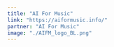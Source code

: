 ```yaml
---
title: "AI For Music"
link: "https://aiformusic.info/"
partner: "AI For Music"
image: "./AIFM_logo_BL.png"
---
```

